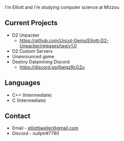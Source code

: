 I'm Elliott and i'm studying computer science at Mizzou

## Current Projects
- D2 Unpacker
  - https://github.com/Uncut-Gems/Elliott-D2-Unpacker/releases/tag/v1.0
- D2 Custom Servers
- Unannounced game
- Destiny Datamining Discord
  - https://discord.gg/6wjgzRcG2u

## Languages
- C++ (Intermediate)
- C (Intermediate)

## Contact
- Email - elliottjweiler@gmail.com
- Discord - nullptr#7790

<!---
Uncut-Gems/Uncut-Gems is a ✨ special ✨ repository because its `README.md` (this file) appears on your GitHub profile.
You can click the Preview link to take a look at your changes.
--->

